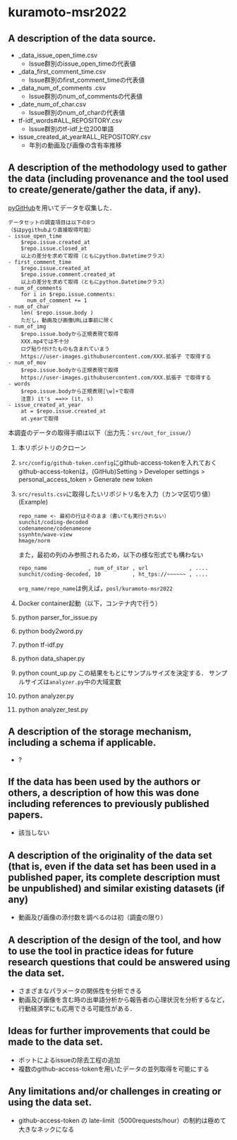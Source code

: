 # kuramoto-msr2022

## A description of the data source.
- _data_issue_open_time.csv
  - Issue群別のissue_open_timeの代表値
- _data_first_comment_time.csv
  - Issue群別のfirst_comment_timeの代表値
- _data_num_of_comments .csv
  - Issue群別のnum_of_commentsの代表値
- _date_num_of_char.csv
  - Issue群別のnum_of_charの代表値
- tf-idf_words#ALL_REPOSITORY.csv 
  - Issue群別のtf-idf上位200単語
- issue_created_at_year#ALL_REPOSITORY.csv 
  - 年別の動画及び画像の含有率推移
## A description of the methodology used to gather the data (including provenance and the tool used to create/generate/gather the data, if any). <br>
[pyGitHub](https://pygithub.readthedocs.io/en/latest/introduction.html)を用いてデータを収集した．
~~~
データセットの調査項目は以下の8つ
（$はpygithubより直接取得可能）
- issue_open_time
    $repo.issue.created_at
    $repo.issue.closed_at 
    以上の差分を求めて取得（ともにpython.Datetimeクラス）
- first_comment_time 
    $repo.issue.created_at 
    $repo.issue.comment.created_at 
    以上の差分を求めて取得（ともにpython.Datetimeクラス）
- num_of_comments 
    for i in $repo.issue.comments: 
      num_of_comment += 1
- num_of_char 
    len( $repo.issue.body ) 
    ただし，動画及び画像URLは事前に除く
- num_of_img 
    $repo.issue.bodyから正規表現で取得 
    XXX.mp4では不十分 
    ログ貼り付けたものも含まれていまう 
    https://user-images.githubusercontent.com/XXX.拡張子 で取得する
- num_of_mov 
    $repo.issue.bodyから正規表現で取得 
    https://user-images.githubusercontent.com/XXX.拡張子 で取得する
- words 
    $repo.issue.bodyから正規表現[\w]+で取得 
    注意) it's　==>> (it, s) 
- issue_created_at_year
    at = $repo.issue.created_at
    at.yearで取得
~~~

本調査のデータの取得手順は以下（出力先：`src/out_for_issue/`）
  1. 本リポジトリのクローン
  2. `src/config/github-token.config`にgithub-access-tokenを入れておく
      <br>github-access-tokenは，(GitHub)Setting > Developer settings > personal_access_token > Generate new token
  3. `src/results.csv`に取得したいリポジトリ名を入力（カンマ区切り値） <br> (Example)
      ~~~
      repo_name <- 最初の行はそのまま（書いても実行されない）
      sunchit/coding-decoded
      codenameone/codenameone
      ssynhtn/wave-view
      hmage/norm
      ~~~
      また，最初の列のみ参照されるため，以下の様な形式でも構わない
      ~~~
      repo_name             , num_of_star , url             , ....
      sunchit/coding-decoded, 10          , ht_tps://~~~~~~ , ....
      ~~~
      
      `org_name/repo_name`は例えば，`posl/kuramoto-msr2022`
  4. Docker container起動（以下，コンテナ内で行う）
  5. python parser_for_issue.py
  6. python body2word.py
  7. python tf-idf.py
  8. python data_shaper.py
  9. python count_up.py
      この結果をもとにサンプルサイズを決定する．
      サンプルサイズは`analyzer.py`中の大域変数
  11. python analyzer.py
  12. python analyzer_test.py

## A description of the storage mechanism, including a schema if applicable. <br>
- ?
## If the data has been used by the authors or others, a description of how this was done including references to previously published papers. <br>
- 該当しない
## A description of the originality of the data set (that is, even if the data set has been used in a published paper, its complete description must be unpublished) and similar existing datasets (if any) <br>
- 動画及び画像の添付数を調べるのは初（調査の限り）
## A description of the design of the tool, and how to use the tool in practice ideas for future research questions that could be answered using the data set. <br>
- さまざまなパラメータの関係性を分析できる
- 動画及び画像を含む時の出単語分析から報告者の心理状況を分析するなど，行動経済学にも応用できる可能性がある．
## Ideas for further improvements that could be made to the data set. <br>
- ボットによるissueの除去工程の追加
- 複数のgithub-access-tokenを用いたデータの並列取得を可能にする
## Any limitations and/or challenges in creating or using the data set. <br>
- github-access-token の late-limit（5000requests/hour）の制約は極めて大きなネックになる

